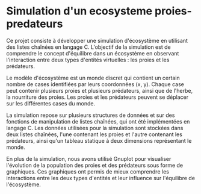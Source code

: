# Simulation d'un ecosysteme proies-predateurs
Ce projet consiste à développer une simulation d'écosystème en utilisant des listes chaînées en langage C. L'objectif de la simulation est de comprendre le concept d'équilibre dans un écosystème en observant l'interaction entre deux types d'entités virtuelles : les proies et les prédateurs.

Le modèle d'écosystème est un monde discret qui contient un certain nombre de cases identifiées par leurs coordonnées (x, y). Chaque case peut contenir plusieurs proies et plusieurs prédateurs, ainsi que de l'herbe, la nourriture des proies. Les proies et les prédateurs peuvent se déplacer sur les différentes cases du monde.

La simulation repose sur plusieurs structures de données et sur des fonctions de manipulation de listes chaînées, qui ont été implémentées en langage C. Les données utilisées pour la simulation sont stockées dans deux listes chaînées, l'une contenant les proies et l'autre contenant les prédateurs, ainsi qu'un tableau statique à deux dimensions représentant le monde.

En plus de la simulation, nous avons utilisé Gnuplot pour visualiser l'évolution de la population des proies et des prédateurs sous forme de graphiques. Ces graphiques ont permis de mieux comprendre les interactions entre les deux types d'entités et leur influence sur l'équilibre de l'écosystème.
